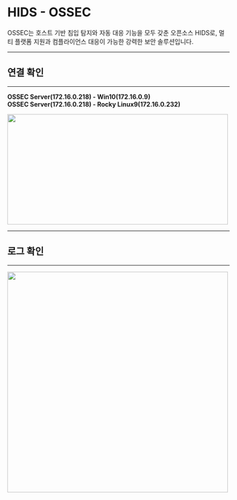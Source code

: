 
# HIDS - OSSEC

OSSEC는 호스트 기반 침입 탐지와 자동 대응 기능을 모두 갖춘 오픈소스 HIDS로, 멀티 플랫폼 지원과 컴플라이언스 대응이 가능한 강력한 보안 솔루션입니다.

---
## 연결 확인
---

**OSSEC Server(172.16.0.218) - Win10(172.16.0.9)**  
**OSSEC Server(172.16.0.218) - Rocky Linux9(172.16.0.232)**  

<img src="https://github.com/user-attachments/assets/dcc28754-62d0-4b76-bdf2-c8eb58b17dc9" width=500 height=250>

---
## 로그 확인
---

<img src="https://github.com/user-attachments/assets/2e87dde9-4d51-400a-9bd7-463579a64e81" width=500 height=500>



